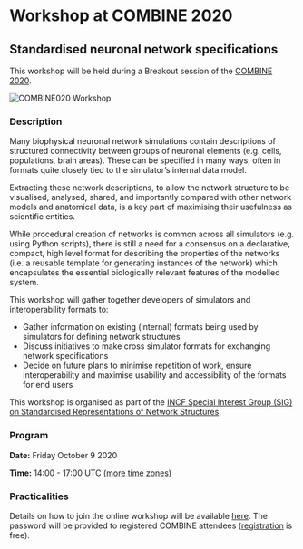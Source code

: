 # Workshop at COMBINE 2020

## Standardised neuronal network specifications


This workshop will be held during a Breakout session of the [COMBINE 2020](http://co.mbine.org/events/COMBINE_2020).

![COMBINE020 Workshop](http://co.mbine.org/sites/combine/files/COMBINE_website-banner.png)



### Description

Many biophysical neuronal network simulations contain descriptions of structured connectivity 
between groups of neuronal elements (e.g. cells, populations, brain areas). These can be specified 
in many ways, often in formats quite closely tied to the simulator’s internal data model. 

Extracting these network descriptions, to allow the network structure to be visualised, analysed, 
shared, and importantly compared with other network models and anatomical data, is a key part of 
maximising their usefulness as scientific entities. 

While procedural creation of networks is common across all simulators (e.g. using Python scripts), 
there is still a need for a consensus on a declarative, compact, high level format for describing 
the properties of the networks (i.e. a reusable template for generating instances of the network) 
which encapsulates the essential biologically relevant features of the modelled system. 

This workshop will gather together developers of simulators and interoperability formats to:

- Gather information on existing (internal) formats being used by simulators for defining network structures
- Discuss initiatives to make cross simulator formats for exchanging network specifications
- Decide on future plans to minimise repetition of work, ensure interoperability and maximise usability and accessibility of the formats for end users

This workshop is organised as part of the [INCF Special Interest Group (SIG) on Standardised Representations of Network Structures](https://github.com/NeuralEnsemble/Networks_SIG).

### Program

**Date:** Friday October 9 2020

**Time:** 14:00 - 17:00 UTC ([more time zones](https://www.timeanddate.com/worldclock/converter.html?iso=20201009T140000&p1=234&p2=136&p3=1440&p4=37&p5=248&p6=176))

### Practicalities

Details on how to join the online workshop will be available [here](https://combine2020.sched.com/event/ecBt/workshop-on-standardised-neuronal-network-specifications). The password will be provided to registered COMBINE attendees ([registration](http://co.mbine.org/events/COMBINE_2020) is free).